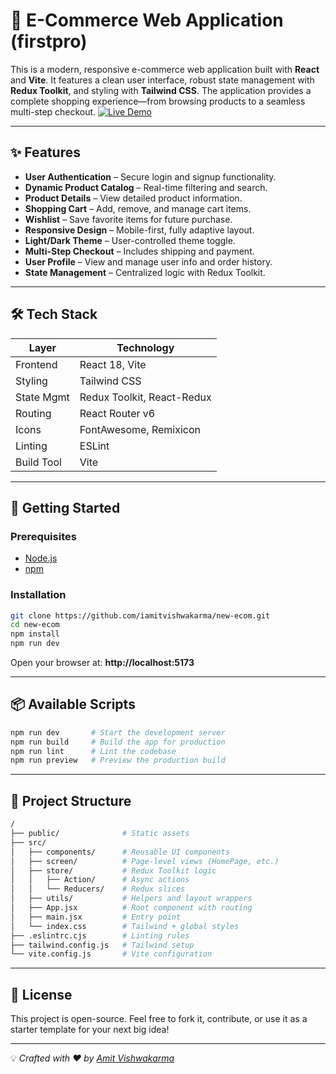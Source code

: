 
# 🛒 E-Commerce Web Application (firstpro)

This is a modern, responsive e-commerce web application built with **React** and **Vite**. It features a clean user interface, robust state management with **Redux Toolkit**, and styling with **Tailwind CSS**. The application provides a complete shopping experience—from browsing products to a seamless multi-step checkout.
[![Live Demo](https://img.shields.io/badge/Live-Demo-blue?style=for-the-badge&logo=vercel)]([https://your-live-site-url.com](https://new-ecom-lrd1.vercel.app/))

---

## ✨ Features

- **User Authentication** – Secure login and signup functionality.
- **Dynamic Product Catalog** – Real-time filtering and search.
- **Product Details** – View detailed product information.
- **Shopping Cart** – Add, remove, and manage cart items.
- **Wishlist** – Save favorite items for future purchase.
- **Responsive Design** – Mobile-first, fully adaptive layout.
- **Light/Dark Theme** – User-controlled theme toggle.
- **Multi-Step Checkout** – Includes shipping and payment.
- **User Profile** – View and manage user info and order history.
- **State Management** – Centralized logic with Redux Toolkit.

---

## 🛠️ Tech Stack

| Layer        | Technology                |
|--------------|----------------------------|
| Frontend     | React 18, Vite             |
| Styling      | Tailwind CSS               |
| State Mgmt   | Redux Toolkit, React-Redux |
| Routing      | React Router v6            |
| Icons        | FontAwesome, Remixicon     |
| Linting      | ESLint                     |
| Build Tool   | Vite                       |

---

## 🚀 Getting Started

### Prerequisites

- [Node.js](https://nodejs.org/en/)
- [npm](https://www.npmjs.com/)

### Installation

```bash
git clone https://github.com/iamitvishwakarma/new-ecom.git
cd new-ecom
npm install
npm run dev
```

Open your browser at: **http://localhost:5173**

---

## 📦 Available Scripts

```bash
npm run dev       # Start the development server
npm run build     # Build the app for production
npm run lint      # Lint the codebase
npm run preview   # Preview the production build
```

---

## 📁 Project Structure

```bash
/
├── public/              # Static assets
├── src/
│   ├── components/      # Reusable UI components
│   ├── screen/          # Page-level views (HomePage, etc.)
│   ├── store/           # Redux Toolkit logic
│   │   ├── Action/      # Async actions
│   │   └── Reducers/    # Redux slices
│   ├── utils/           # Helpers and layout wrappers
│   ├── App.jsx          # Root component with routing
│   ├── main.jsx         # Entry point
│   └── index.css        # Tailwind + global styles
├── .eslintrc.cjs        # Linting rules
├── tailwind.config.js   # Tailwind setup
└── vite.config.js       # Vite configuration
```

---

## 📄 License

This project is open-source. Feel free to fork it, contribute, or use it as a starter template for your next big idea!

---

💡 *Crafted with ❤️ by [Amit Vishwakarma](https://github.com/iamitvishwakarma)*
